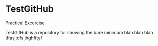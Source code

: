 # TestGitHub
Practical Excercise

TestGitHub is a repository for showing the bare minimum blah blah blah dfasj;dfs
jhghfftyf